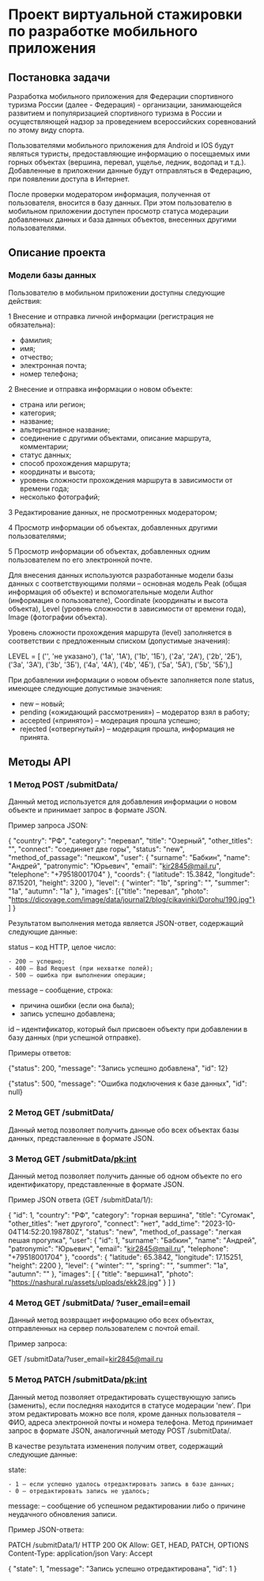 # Проект виртуальной стажировки по разработке мобильного приложения

 ## Постановка задачи
 Разработка мобильного приложения для Федерации спортивного туризма России (далее - Федерация) - организации, занимающейся развитием и популяризацией спортивного туризма в России и осуществляющей надзор за проведением всероссийских соревнований по этому виду спорта.

 Пользователями мобильного приложения для Android и IOS будут являться туристы, предоставляющие информацию о посещаемых ими горных объектах (вершина, перевал, ущелье, ледник, водопад и т.д.). Добавленные в приложении данные будут отправляться в Федерацию, при появлении доступа в Интернет. 
 
 После проверки модератором информация, полученная от пользователя, вносится в базу данных. При этом пользователю в мобильном приложении доступен просмотр статуса модерации добавленных данных и база данных объектов, внесенных другими пользователями.
 

## Описание проекта

 ### Модели базы данных
 Пользователю в мобильном приложении доступны следующие действия:
 
 1 Внесение и отправка личной информации (регистрация не обязательна):
 - фамилия;
 - имя;
 - отчество;
 - электронная почта;
 - номер телефона;

 2 Внесение и отправка информации о новом объекте:
 - страна или регион;
 - категория;
 - название;
 - альтернативное название;
 - соединение с другими объектами, описание маршрута, комментарии;
 - статус данных;
 - способ прохождения маршрута;
 - координаты и высота;
 - уровень сложности прохождения маршрута в зависимости от времени года;
 - несколько фотографий;

 3 Редактирование данных, не просмотренных модератором;
 
 4 Просмотр информации об объектах, добавленных другими пользователями;
 
 5 Просмотр информации об объектах, добавленных одним пользователем по его электронной почте.
 
Для внесения данных используются разработанные модели базы данных с соответствующими полями – основная модель Peak (общая информация об объекте) и вспомогательные модели Author (информация о пользователе), Coordinate (координаты и высота объекта), Level (уровень сложности в зависимости от времени года), Image (фотографии объекта).
 
 Уровень сложности прохождения маршрута (level) заполняется в соответствии с предложенным списком (допустимые значения):

 LEVEL = [
      ('', 'не указано'),
      ('1a', '1A'),
      ('1b', '1Б'),
      ('2a', '2А'),
      ('2b', '2Б'),
      ('3a', '3А'),
      ('3b', '3Б'),
      ('4a', '4А'),
      ('4b', '4Б'),
      ('5a', '5А'),
      ('5b', '5Б'),]

 При добавлении информации о новом объекте заполняется поле status, имеющее следующие допустимые значения:
 - new – новый;
 - pending («ожидающий рассмотрения») – модератор взял в работу;
 - accepted («принято») – модерация прошла успешно;
 - rejected («отвергнутый») – модерация прошла, информация не принята.

 ## Методы API
 ### 1 Метод POST /submitData/
 Данный метод используется для добавления информации о новом объекте и принимает запрос в формате JSON. 
 
 Пример запроса JSON:
 
{
    "country": "РФ",
    "category": "перевал",
    "title": "Озерный",
    "other_titles": "",
    "connect": "соединяет две горы",
    "status": "new",
    "method_of_passage": "пешком",
    "user": {
        "surname": "Бабкин",
        "name": "Андрей",
        "patronymic": "Юрьевич",
        "email": "kir2845@mail.ru",
        "telephone": "+79518001704"
    },
    "coords": {
        "latitude": 15.3842,
        "longitude": 87.15201,
        "height": 3200
    },
    "level": {
        "winter": "1b",
        "spring": "",
        "summer": "1a",
        "autumn": "1a"
    },
    "images": [{"title": "перевал", "photo": "https://dicovage.com/image/data/journal2/blog/cikavinki/Dorohu/190.jpg"}]
}

 Результатом выполнения метода является JSON-ответ, содержащий следующие данные: 
 
 status – код HTTP, целое число:
 
    - 200 – успешно;   
    - 400 – Bad Request (при нехватке полей);  
    - 500 – ошибка при выполнении операции;
 
 message – сообщение, строка:
 
   - причина ошибки (если она была);
   - запись успешно добавлена;
 
 id – идентификатор, который был присвоен объекту при добавлении в базу данных (при успешной отправке).
 
 Примеры ответов:
 
   {"status": 200, "message": "Запись успешно добавлена", "id": 12}
   
   {"status": 500, "message": "Ошибка подключения к базе данных", "id": null}

 ### 2 Метод GET /submitData/
 Данный метод позволяет получить данные обо всех объектах базы данных, представленные в формате JSON. 

 ### 3 Метод GET /submitData/<pk:int>
 Данный метод позволяет получить данные об одном объекте по его идентификатору, представленные в формате JSON.
 
 Пример JSON ответа (GET /submitData/1/):
 
{
    "id": 1,
    "country": "РФ",
    "category": "горная вершина",
    "title": "Сугомак",
    "other_titles": "нет другого",
    "connect": "нет",
    "add_time": "2023-10-04T14:52:20.198780Z",
    "status": "new",
    "method_of_passage": "легкая пешая прогулка",
    "user": {
        "id": 1,
        "surname": "Бабкин",
        "name": "Андрей",
        "patronymic": "Юрьевич",
        "email": "kir2845@mail.ru",
        "telephone": "+79518001704"
    },
    "coords": {
        "latitude": 65.3842,
        "longitude": 17.15251,
        "height": 2200
    },
    "level": {
        "winter": "",
        "spring": "",
        "summer": "1a",
        "autumn": ""
    },
    "images": [
        {
            "title": "вершина1",
            "photo": "https://nashural.ru/assets/uploads/ekk28.jpg"
        }
    ]
}
 
 ### 4 Метод GET /submitData/ ?user_email=email
 Данный метод возвращает информацию обо всех объектах, отправленных на сервер пользователем с почтой email. 
 
 Пример запроса:
 
 GET /submitData/?user_email=kir2845@mail.ru

 ### 5 Метод PATCH /submitData/<pk:int>
 Данный метод позволяет отредактировать существующую запись (заменить), если последняя находится в статусе модерации 'new'. При этом редактировать можно все поля, кроме данных пользователя – ФИО, адреса электронной почты и номера телефона. Метод принимает запрос в формате JSON, аналогичный методу POST /submitData/.
 
 В качестве результата изменения получим ответ, содержащий следующие данные:
 
 state:
 
    - 1 – если успешно удалось отредактировать запись в базе данных;
    - 0 – отредактировать запись не удалось;
 
 message: – сообщение об успешном редактировании либо о причине неудачного обновления записи.
 
Пример JSON-ответа:

 PATCH /submitData/1/
 HTTP 200 OK
 Allow: GET, HEAD, PATCH, OPTIONS
 Content-Type: application/json
 Vary: Accept

{
    "state": 1,
    "message": "Запись успешно отредактирована",
    "id": 1
}
